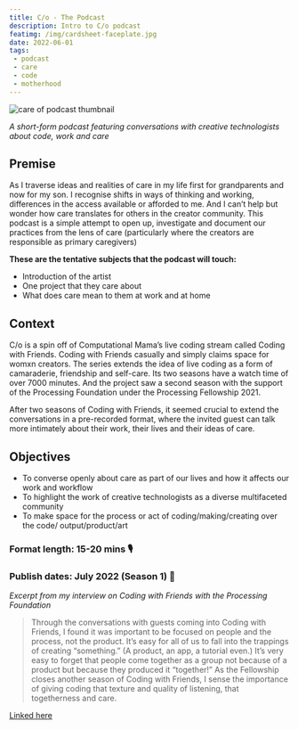 ```yaml
---
title: C/o - The Podcast
description: Intro to C/o podcast
featimg: /img/cardsheet-faceplate.jpg
date: 2022-06-01
tags: 
 - podcast
 - care
 - code
 - motherhood
---
```

![care of podcast thumbnail](/img/smallcareof.png)


*A short-form podcast featuring conversations with creative technologists about code, work and care*


## Premise

As I traverse ideas and realities of care in my life first for grandparents and now for my son. I recognise shifts in ways of thinking and working, differences in the access available or afforded to me. And I can’t help but wonder how care translates for others in the creator community. This podcast is a simple attempt to open up, investigate and document our practices from the lens of care (particularly where the creators are responsible as primary caregivers)

**These are the tentative subjects that the podcast will touch:**

- Introduction of the artist 
- One project that they care about
- What does care mean to them at work and at home


## Context

C/o is a spin off of Computational Mama’s live coding stream called Coding with Friends. Coding with Friends casually and simply claims space for womxn creators. The series extends the idea of live coding as a form of camaraderie, friendship and self-care. Its two seasons have a watch time of over 7000 minutes. And the project saw a second season with the support of the Processing Foundation under the Processing Fellowship 2021. 

After two seasons of Coding with Friends, it seemed crucial to extend the conversations in a pre-recorded format, where the invited guest can talk more intimately about their work, their lives and their ideas of care. 

## Objectives
- To converse openly about care as part of our lives and how it affects our work and workflow
- To highlight the work of creative technologists as a diverse multifaceted community
- To make space for the process or act of coding/making/creating over the code/ output/product/art



### Format length: 15-20 mins 🎙️ 

### Publish dates: July 2022 (Season 1) 🤞 


*Excerpt from my interview on Coding with Friends with the Processing Foundation*

> Through the conversations with guests coming into Coding with Friends, I found it was important to be focused on people and the process, not the product. It’s easy for all of us to fall into the trappings of creating “something.” (A product, an app, a tutorial even.) It’s very easy to forget that people come together as a group not because of a product but because they produced it “together!” As the Fellowship closes another season of Coding with Friends, I sense the importance of giving coding that texture and quality of listening, that togetherness and care.

[Linked here](/projects/processing-fellowship-interview)